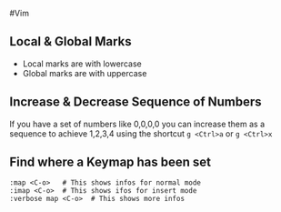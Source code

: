 #Vim
## Local & Global Marks

- Local marks are with lowercase 
- Global marks are with uppercase

## Increase & Decrease Sequence of Numbers

If you have a set of numbers like 0,0,0,0 you can increase them as a sequence to achieve 1,2,3,4 using the shortcut `g <Ctrl>a` or `g <Ctrl>x`

## Find where a Keymap has been set

```vim-shell
:map <C-o>   # This shows infos for normal mode
:imap <C-o>  # This shows ifos for insert mode
:verbose map <C-o>  # This shows more infos
```
